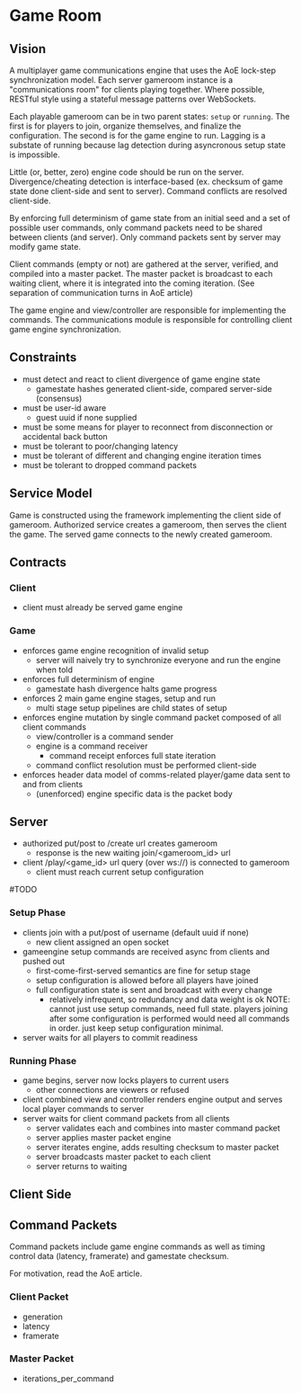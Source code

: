 # Game Room

## Vision

A multiplayer game communications engine that uses the AoE lock-step synchronization model.
Each server gameroom instance is a "communications room" for clients playing together.
Where possible, RESTful style using a stateful message patterns over WebSockets.

Each playable gameroom can be in two parent states: `setup` or `running`.
The first is for players to join, organize themselves, and finalize the configuration.
The second is for the game engine to run.
Lagging is a substate of running because lag detection during asyncronous setup state is impossible.

Little (or, better, zero) engine code should be run on the server.
Divergence/cheating detection is interface-based (ex. checksum of game state done client-side and sent to server).
Command conflicts are resolved client-side.

By enforcing full determinism of game state from an initial seed and a set of possible user commands, only command packets need to be shared between clients (and server).
Only command packets sent by server may modify game state.

Client commands (empty or not) are gathered at the server, verified, and compiled into a master packet.
The master packet is broadcast to each waiting client, where it is integrated into the coming iteration. (See separation of communication turns in AoE article)

The game engine and view/controller are responsible for implementing the commands.
The communications module is responsible for controlling client game engine synchronization.

## Constraints

- must detect and react to client divergence of game engine state
    - gamestate hashes generated client-side, compared server-side (consensus)
- must be user-id aware
    - guest uuid if none supplied
- must be some means for player to reconnect from disconnection or accidental back button
- must be tolerant to poor/changing latency
- must be tolerant of different and changing engine iteration times
- must be tolerant to dropped command packets

## Service Model

Game is constructed using the framework implementing the client side of gameroom.
Authorized service creates a gameroom, then serves the client the game.
The served game connects to the newly created gameroom.

## Contracts

### Client

- client must already be served game engine

### Game

- enforces game engine recognition of invalid setup
    - server will naively try to synchronize everyone and run the engine when told
- enforces full determinism of engine
    - gamestate hash divergence halts game progress
- enforces 2 main game engine stages, setup and run
    - multi stage setup pipelines are child states of setup
- enforces engine mutation by single command packet composed of all client commands
    - view/controller is a command sender
    - engine is a command receiver
        - command receipt enforces full state iteration
    - command conflict resolution must be performed client-side
- enforces header data model of comms-related player/game data sent to and from clients
    - (unenforced) engine specific data is the packet body

## Server

- authorized put/post to /create url creates gameroom
    - response is the new waiting join/<gameroom_id> url
- client /play/<game_id> url query (over ws://) is connected to gameroom
    - client must reach current setup configuration

#TODO

### Setup Phase

- clients join with a put/post of username (default uuid if none)
    - new client assigned an open socket
- gameengine setup commands are received async from clients and pushed out
    - first-come-first-served semantics are fine for setup stage
    - setup configuration is allowed before all players have joined
    - full configuration state is sent and broadcast with every change
        - relatively infrequent, so redundancy and data weight is ok
    NOTE: cannot just use setup commands, need full state.  players joining after some configuration is performed would need all commands in order.  just keep setup configuration minimal.
- server waits for all players to commit readiness

### Running Phase

- game begins, server now locks players to current users
    - other connections are viewers or refused
- client combined view and controller renders engine output and serves
  local player commands to server
- server waits for client command packets from all clients
    - server validates each and combines into master command packet
    - server applies master packet engine
    - server iterates engine, adds resulting checksum to master packet
    - server broadcasts master packet to each client
    - server returns to waiting

## Client Side
 

## Command Packets

Command packets include game engine commands as well as timing control data (latency, framerate) and gamestate checksum.

For motivation, read the AoE article.

### Client Packet

- generation
- latency
- framerate

### Master Packet

- iterations_per_command
